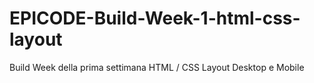 # EPICODE-Build-Week-1-html-css-layout
Build Week della prima settimana HTML / CSS Layout Desktop e Mobile
